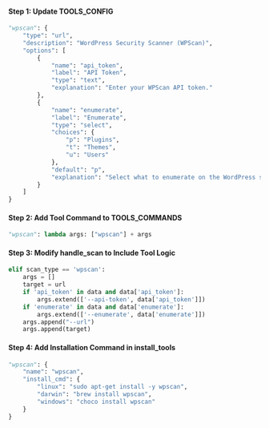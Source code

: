 #### Step 1: Update TOOLS_CONFIG

```python
"wpscan": {
    "type": "url",
    "description": "WordPress Security Scanner (WPScan)",
    "options": [
        {
            "name": "api_token",
            "label": "API Token",
            "type": "text",
            "explanation": "Enter your WPScan API token."
        },
        {
            "name": "enumerate",
            "label": "Enumerate",
            "type": "select",
            "choices": {
                "p": "Plugins",
                "t": "Themes",
                "u": "Users"
            },
            "default": "p",
            "explanation": "Select what to enumerate on the WordPress site."
        }
    ]
}
```

#### Step 2: Add Tool Command to TOOLS_COMMANDS

```python
"wpscan": lambda args: ["wpscan"] + args
```

#### Step 3: Modify handle_scan to Include Tool Logic

```python
elif scan_type == 'wpscan':
    args = []
    target = url
    if 'api_token' in data and data['api_token']:
        args.extend(['--api-token', data['api_token']])
    if 'enumerate' in data and data['enumerate']:
        args.extend(['--enumerate', data['enumerate']])
    args.append("--url")
    args.append(target)
```

#### Step 4: Add Installation Command in install_tools

```python
"wpscan": {
    "name": "wpscan",
    "install_cmd": {
        "linux": "sudo apt-get install -y wpscan",
        "darwin": "brew install wpscan",
        "windows": "choco install wpscan"
    }
}
```
